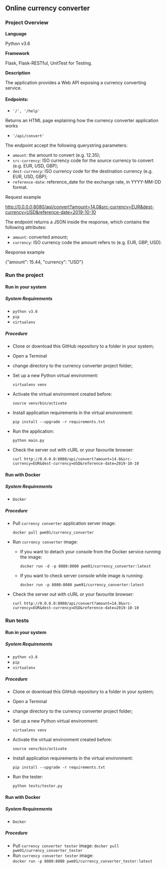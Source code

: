 ## Online currency converter

### Project Overview

**Language**

Python v3.6

**Framework**

Flask, Flask-RESTful, UnitTest for Testing.

**Description**

The application provides a Web API exposing a currency converting service.

#### Endpoints:

- `'/', '/help'`

Returns an HTML page explaining how the currency converter application works

- `'/api/convert'`

The endpoint accept the following querystring parameters:

- `amount`: the amount to convert (e.g. 12.35);
- `src-currency`: ISO currency code for the source currency to convert (e.g. EUR, USD, GBP);
- `dest-currency`: ISO currency code for the destination currency (e.g. EUR, USD, GBP);
- `reference-date`: reference_date for the exchange rate, in YYYY-MM-DD format.

Request example

http://0.0.0.0:8080/api/convert?amount=14.0&src-currency=EUR&dest-currency=USD&reference-date=2019-10-10

The endpoint returns a JSON inside the response, which contains the following attributes:
- `amount`: converted amount;
- `currency`: ISO currency code the amount refers to (e.g. EUR, GBP, USD).

Response example

{"amount": 15.44, "currency": "USD"}

### Run the project

#### Run in your system
##### System Requirements
- `python v3.6`
- `pip`
- `virtualenv`
##### Procedure
- Clone or download this GitHub repository to a folder in your system;
- Open a Terminal
- change directory to the currency converter project folder;
- Set up a new Python virtual environment:
    
    `virtualenv venv`
    
- Activate the virtual environment created before:
    
    `source venv/bin/activate`
    
- Install application requirements in the virtual environment:
    
    `pip install --upgrade -r requirements.txt`

- Run the application:

    `python main.py`

- Check the server out with cURL or your favourite browser:

   `curl http://0.0.0.0:8080/api/convert?amount=14.0&src-currency=EUR&dest-currency=USD&reference-date=2019-10-10`    

#### Run with Docker
##### System Requirements
- `Docker`
##### Procedure
- Pull `currency converter` application server image: 

    `docker pull pwm91/currency_converter`

- Run `currency converter` image: 
    - If you want to detach your console from the Docker service running the image:
    
       `docker run -d -p 8080:8080 pwm91/currency_converter:latest`
    
    - If you want to check server console while image is running:
    
       `docker run -p 8080:8080 pwm91/currency_converter:latest`
       
- Check the server out with cURL or your favourite browser:

    `curl http://0.0.0.0:8080/api/convert?amount=14.0&src-currency=EUR&dest-currency=USD&reference-date=2019-10-10`

### Run tests

#### Run in your system
##### System Requirements
- `python v3.6`
- `pip`
- `virtualenv`
##### Procedure
- Clone or download this GitHub repository to a folder in your system;
- Open a Terminal
- change directory to the currency converter project folder;
- Set up a new Python virtual environment:
    
    `virtualenv venv`
    
- Activate the virtual environment created before:
    
    `source venv/bin/activate`
    
- Install application requirements in the virtual environment:
    
    `pip install --upgrade -r requirements.txt`

- Run the tester:
    
    `python tests/tester.py`

#### Run with Docker
##### System Requirements
- `Docker`
##### Procedure
- Pull `currency converter tester` image:
  `docker pull pwm91/currency_converter_tester`
- Run `currency converter tester` image:     
  `docker run -p 8080:8080 pwm91/currency_converter_tester:latest`